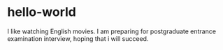 # hello-world
I like watching English movies. 
I am preparing for postgraduate entrance examination interview, hoping that i will succeed.
